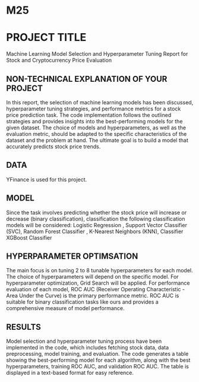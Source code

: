# M25
# PROJECT TITLE 
Machine Learning Model Selection and Hyperparameter Tuning Report for Stock and Cryptocurrency Price Evaluation


## NON-TECHNICAL EXPLANATION OF YOUR PROJECT
In this report, the selection of machine learning models has been discussed, hyperparameter tuning strategies, and performance metrics for a stock price prediction task. The code implementation follows the outlined strategies and provides insights into the best-performing models for the given dataset. The choice of models and hyperparameters, as well as the evaluation metric, should be adapted to the specific characteristics of the dataset and the problem at hand. The ultimate goal is to build a model that accurately predicts stock price trends. 


## DATA
YFinance is used for this project.

## MODEL 
Since the task involves predicting whether the stock price will increase or decrease (binary classification), classification the following classification models will be considered: Logistic Regression , Support Vector Classifier (SVC),  Random Forest Classifier
, K-Nearest Neighbors (KNN), Classifier XGBoost Classifier 


## HYPERPARAMETER OPTIMSATION
The main focus is on tuning 2 to 8 tunable hyperparameters for each model. The choice of hyperparameters will depend on the specific model. For hyperparameter optimization, Grid Search will be applied.
For performance evaluation of each model, ROC AUC (Receiver Operating Characteristic - Area Under the Curve) is the primary performance metric. ROC AUC is suitable for binary classification tasks like ours and provides a comprehensive measure of model performance. 


## RESULTS
Model selection and hyperparameter tuning process have been implemented in the code, which includes fetching stock data, data preprocessing, model training, and evaluation. 
The code generates a table showing the best-performing model for each algorithm, along with the best hyperparameters, training ROC AUC, and validation ROC AUC. The table is displayed in a text-based format for easy reference. 
